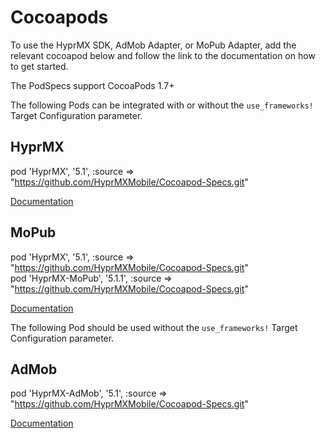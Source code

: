 # Cocoapods

To use the HyprMX SDK, AdMob Adapter, or MoPub Adapter, add the relevant cocoapod below and follow the link to the documentation on how to get started.

The PodSpecs support CocoaPods 1.7+

The following Pods can be integrated with or without the `use_frameworks!` Target Configuration parameter.

## HyprMX

pod 'HyprMX', '5.1', :source => "https://github.com/HyprMXMobile/Cocoapod-Specs.git"  

[Documentation](https://documentation.hyprmx.com/display/IMS/Quick+Start)


## MoPub
pod 'HyprMX', '5.1', :source => "https://github.com/HyprMXMobile/Cocoapod-Specs.git"  
pod 'HyprMX-MoPub', '5.1.1', :source => "https://github.com/HyprMXMobile/Cocoapod-Specs.git"

[Documentation](https://documentation.hyprmx.com/display/IMS/HyprMX+Mobile+SDK+MoPub+Adapter+Overview)


The following Pod should be used without the `use_frameworks!` Target Configuration parameter.

## AdMob

pod 'HyprMX-AdMob', '5.1', :source => "https://github.com/HyprMXMobile/Cocoapod-Specs.git"

[Documentation](https://documentation.hyprmx.com/display/IMS/HyprMX+Mobile+SDK+AdMob+Adapter+Overview)
